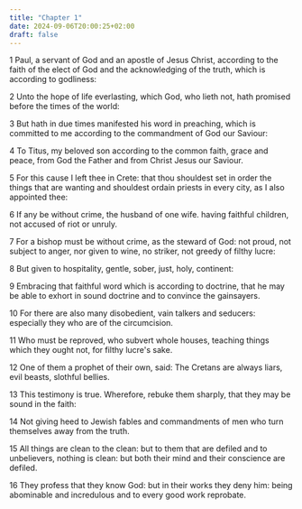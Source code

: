 ```yaml
---
title: "Chapter 1"
date: 2024-09-06T20:00:25+02:00
draft: false
---
```



1 Paul, a servant of God and an apostle of Jesus Christ, according to the faith of the elect of God and the acknowledging of the truth, which is according to godliness:

2 Unto the hope of life everlasting, which God, who lieth not, hath promised before the times of the world:

3 But hath in due times manifested his word in preaching, which is committed to me according to the commandment of God our Saviour:

4 To Titus, my beloved son according to the common faith, grace and peace, from God the Father and from Christ Jesus our Saviour.

5 For this cause I left thee in Crete: that thou shouldest set in order the things that are wanting and shouldest ordain priests in every city, as I also appointed thee:

6 If any be without crime, the husband of one wife. having faithful children, not accused of riot or unruly.

7 For a bishop must be without crime, as the steward of God: not proud, not subject to anger, nor given to wine, no striker, not greedy of filthy lucre:

8 But given to hospitality, gentle, sober, just, holy, continent:

9 Embracing that faithful word which is according to doctrine, that he may be able to exhort in sound doctrine and to convince the gainsayers.

10 For there are also many disobedient, vain talkers and seducers: especially they who are of the circumcision.

11 Who must be reproved, who subvert whole houses, teaching things which they ought not, for filthy lucre's sake.

12 One of them a prophet of their own, said: The Cretans are always liars, evil beasts, slothful bellies.

13 This testimony is true. Wherefore, rebuke them sharply, that they may be sound in the faith:

14 Not giving heed to Jewish fables and commandments of men who turn themselves away from the truth.

15 All things are clean to the clean: but to them that are defiled and to unbelievers, nothing is clean: but both their mind and their conscience are defiled.

16 They profess that they know God: but in their works they deny him: being abominable and incredulous and to every good work reprobate.


